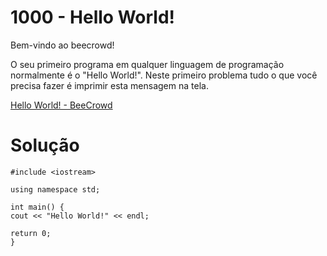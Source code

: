 # 1000 - Hello World!

Bem-vindo ao beecrowd!

O seu primeiro programa em qualquer linguagem de programação normalmente é o "Hello World!". Neste primeiro problema tudo o que você precisa fazer é imprimir esta mensagem na tela.

[Hello World! - BeeCrowd](https://www.beecrowd.com.br/judge/pt/problems/view/1000)


# Solução

```
#include <iostream>

using namespace std;

int main() {
cout << "Hello World!" << endl;

return 0;
}
```
